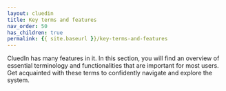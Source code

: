 ```yaml
---
layout: cluedin
title: Key terms and features
nav_order: 50
has_children: true
permalink: {{ site.baseurl }}/key-terms-and-features
---
```


CluedIn has many features in it. In this section, you will find an overview of essential terminology and functionalities that are important for most users. Get acquainted with these terms to confidently navigate and explore the system.